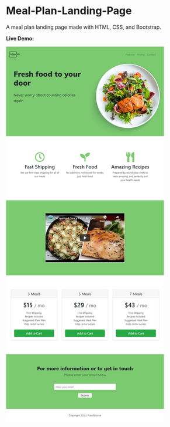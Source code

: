 # Meal-Plan-Landing-Page
A meal plan landing page made with HTML, CSS, and Bootstrap.

**Live Demo:** []()

![Screenshot of Website](https://github.com/Lettuce05/Meal-Plan-Landing-Page/blob/master/Index%20-%20Full%20-%20iPad%20Pro%20-%202020-20-9%20at%2010.49.14%20PM.jpg)
